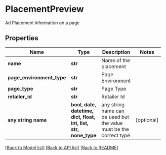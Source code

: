 # PlacementPreview

Ad Placement information on a page

## Properties
Name | Type | Description | Notes
------------ | ------------- | ------------- | -------------
**name** | **str** | Name of the placement | 
**page_environment_type** | **str** | Page Environment | 
**page_type** | **str** | Page Type | 
**retailer_id** | **str** | Retailer Id | 
**any string name** | **bool, date, datetime, dict, float, int, list, str, none_type** | any string name can be used but the value must be the correct type | [optional]

[[Back to Model list]](../README.md#documentation-for-models) [[Back to API list]](../README.md#documentation-for-api-endpoints) [[Back to README]](../README.md)


